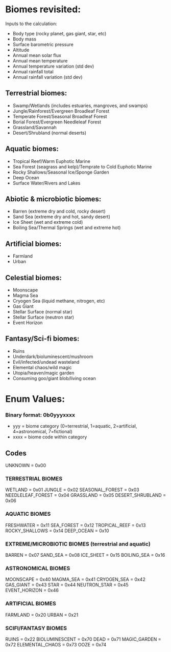 # Biomes revisited:

Inputs to the calculation:
* Body type (rocky planet, gas giant, star, etc)
* Body mass
* Surface barometric pressure
* Altitude
* Annual mean solar flux
* Annual mean temperature
* Annual temperature variation (std dev)
* Annual rainfall total
* Annual rainfall variation (std dev)

## Terrestrial biomes:
* Swamp/Wetlands (includes estuaries, mangroves, and swamps)
* Jungle/Rainforest/Evergreen Broadleaf Forest
* Temperate Forest/Seasonal Broadleaf Forest
* Borial Forest/Evergreen Needleleaf Forest
* Grassland/Savannah
* Desert/Shrubland (normal deserts)

## Aquatic biomes:
* Tropical Reef/Warm Euphotic Marine
* Sea Forest (seagrass and kelp)/Temprate to Cold Euphotic Marine
* Rocky Shallows/Seasonal Ice/Sponge Garden
* Deep Ocean
* Surface Water/Rivers and Lakes

## Abiotic & microbiotic biomes:
* Barren (extreme dry and cold, rocky desert)
* Sand Sea (extreme dry and hot, sandy desert)
* Ice Sheet (wet and extreme cold)
* Boiling Sea/Thermal Springs (wet and extreme hot)

## Artificial biomes:
* Farmland
* Urban

## Celestial biomes:
* Moonscape
* Magma Sea
* Cryogen Sea (liquid methane, nitrogen, etc)
* Gas Giant
* Stellar Surface (normal star)
* Stellar Surface (neutron star)
* Event Horizon

## Fantasy/Sci-fi biomes:
* Ruins
* Underdark/bioluminescent/mushroom
* Evil/infected/undead wasteland
* Elemental chaos/wild magic
* Utopia/heaven/magic garden
* Consuming goo/giant blob/living ocean

# Enum Values:

### Binary format: 0b0yyyxxxx
* yyy = biome category (0=terrestrial, 1=aquatic, 2=artificial, 4=astronomical, 7=fictional)
* xxxx = biome code within category

## Codes
UNKNOWN = 0x00
### TERRESTRIAL BIOMES
WETLAND = 0x01
JUNGLE = 0x02
SEASONAL_FOREST = 0x03
NEEDLELEAF_FOREST = 0x04
GRASSLAND = 0x05
DESERT_SHRUBLAND = 0x06
### AQUATIC BIOMES
FRESHWATER = 0x11
SEA_FOREST = 0x12
TROPICAL_REEF = 0x13
ROCKY_SHALLOWS = 0x14
DEEP_OCEAN = 0x10
### EXTREME/MICROBIOTIC BIOMES (terrestrial and aquatic)
BARREN = 0x07
SAND_SEA = 0x08
ICE_SHEET = 0x15
BOILING_SEA = 0x16
### ASTRONOMICAL BIOMES
MOONSCAPE = 0x40
MAGMA_SEA = 0x41
CRYOGEN_SEA = 0x42
GAS_GIANT = 0x43
STAR = 0x44
NEUTRON_STAR = 0x45
EVENT_HORIZON = 0x46
### ARTIFICIAL BIOMES
FARMLAND = 0x20
URBAN = 0x21
### SCIFI/FANTASY BIOMES
RUINS = 0x22
BIOLUMINESCENT = 0x70
DEAD = 0x71
MAGIC_GARDEN = 0x72
ELEMENTAL_CHAOS = 0x73
OOZE = 0x74


